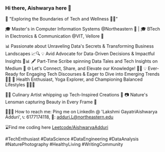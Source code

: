 ### Hi there, Aishwarya here 👋

<!--
**adduriAishwarya/adduriAishwarya** is a ✨ _special_ ✨ repository because its `README.md` (this file) appears on your GitHub profile.

Here are some ideas to get you started:

- 🔭 I’m currently working on ...
- 🌱 I’m currently learning ...
- 👯 I’m looking to collaborate on ...
- 🤔 I’m looking for help with ...
- 💬 Ask me about ...
- 📫 How to reach me: ...
- 😄 Pronouns: ...
- ⚡ Fun fact: ...
-->
🌟 "Exploring the Boundaries of Tech and Wellness 🚀🌿"

🎓 Master's in Computer Information Systems @Northeastern 🐾 | 🎓 BTech in Electronics & Communication @VIT, Vellore 📡

📊 Passionate about Unraveling Data's Secrets & Transforming Business Landscapes 📈🔍
💡 Avid Advocate for Data-Driven Decisions & Impactful Insights 💼📊
🖋️ Part-Time Scribe spinning Data Tales and Tech Insights on Medium 📝 
🌐 Let's Connect, Share, and Elevate our Knowledge! 🚀🌟
💡 Ever-Ready for Engaging Tech Discourses & Eager to Dive into Emerging Trends 📲💬 
🌱 Health Enthusiast, Yoga Explorer, and Championing Balanced Lifestyles 🧘‍♀️🍏

👩‍🍳 Culinary Artist whipping up Tech-Inspired Creations 🍲 
📷 Nature's Lensman capturing Beauty in Every Frame 📸

🙋🏽‍♀️ How to reach me: 
Ping me on LinkedIn @ 'Lakshmi GayatriAishwarya Adduri', 
📞: 6177174118, 
📧: adduri.L@northeastern.edu

⌛Find me coding here  [Leetcode/AishwaryaAdduri](https://leetcode.com/aishwarya_adduri/)





#TechEnthusiast #DataScience #DataEngineering #DataAnalysis #NaturePhotography #HealthyLiving #WritingCommunity
